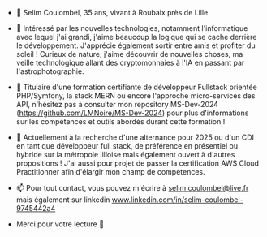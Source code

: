 - 👋 Selim Coulombel, 35 ans, vivant à Roubaix près de Lille
  
- 👀 Intéressé par les nouvelles technologies, notamment l'informatique avec lequel j'ai grandi, j'aime beaucoup la logique qui se cache derrière le développement. J'apprécie également sortir entre amis et profiter du soleil ! Curieux de nature, j'aime découvrir de nouvelles choses, ma veille technologique allant des cryptomonnaies à l'IA en passant par l'astrophotographie.

- 🌱 Titulaire d'une formation certifiante de développeur Fullstack orientée PHP/Symfony, la stack MERN ou encore l'approche micro-services des API, n'hésitez pas à consulter mon repository MS-Dev-2024 (https://github.com/LMNoire/MS-Dev-2024) pour plus d'informations sur les compétences et outils abordés durant cette formation ! 
  
- 💞️ Actuellement à la recherche d'une alternance pour 2025 ou d'un CDI en tant que développeur full stack, de préférence en présentiel ou hybride sur la métropole lilloise mais également ouvert à d'autres propositions ! J'ai aussi pour projet de passer la certification AWS Cloud Practitionner afin d'élargir mon champ de compétences.

- 📫 Pour tout contact, vous pouvez m'écrire à selim.coulombel@live.fr mais également sur linkedin www.linkedin.com/in/selim-coulombel-9745442a4
- Merci pour votre lecture 👋
  
<!---
LMNoire/LMNoire is a ✨ special ✨ repository because its `README.md` (this file) appears on your GitHub profile.
You can click the Preview link to take a look at your changes.
--->

